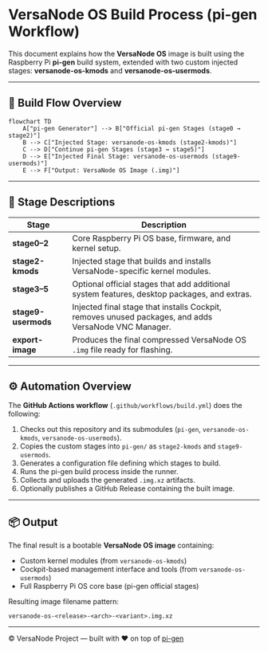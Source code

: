 # VersaNode OS Build Process (pi-gen Workflow)

This document explains how the **VersaNode OS** image is built using the Raspberry Pi **pi-gen** build system,
extended with two custom injected stages: **versanode-os-kmods** and **versanode-os-usermods**.

---

## 🧩 Build Flow Overview

```mermaid
flowchart TD
    A["pi-gen Generator"] --> B["Official pi-gen Stages (stage0 → stage2)"]
    B --> C["Injected Stage: versanode-os-kmods (stage2-kmods)"]
    C --> D["Continue pi-gen Stages (stage3 → stage5)"]
    D --> E["Injected Final Stage: versanode-os-usermods (stage9-usermods)"]
    E --> F["Output: VersaNode OS Image (.img)"]
```

---

## 🧱 Stage Descriptions

| Stage | Description |
|--------|--------------|
| **stage0–2** | Core Raspberry Pi OS base, firmware, and kernel setup. |
| **stage2-kmods** | Injected stage that builds and installs VersaNode-specific kernel modules. |
| **stage3–5** | Optional official stages that add additional system features, desktop packages, and extras. |
| **stage9-usermods** | Injected final stage that installs Cockpit, removes unused packages, and adds VersaNode VNC Manager. |
| **export-image** | Produces the final compressed VersaNode OS `.img` file ready for flashing. |

---

## ⚙️ Automation Overview

The **GitHub Actions workflow** (`.github/workflows/build.yml`) does the following:

1. Checks out this repository and its submodules (`pi-gen`, `versanode-os-kmods`, `versanode-os-usermods`).
2. Copies the custom stages into `pi-gen/` as `stage2-kmods` and `stage9-usermods`.
3. Generates a configuration file defining which stages to build.
4. Runs the pi-gen build process inside the runner.
5. Collects and uploads the generated `.img.xz` artifacts.
6. Optionally publishes a GitHub Release containing the built image.

---

## 📦 Output

The final result is a bootable **VersaNode OS image** containing:
- Custom kernel modules (from `versanode-os-kmods`)
- Cockpit-based management interface and tools (from `versanode-os-usermods`)
- Full Raspberry Pi OS core base (pi-gen official stages)

Resulting image filename pattern:
```
versanode-os-<release>-<arch>-<variant>.img.xz
```

---

© VersaNode Project — built with ❤️ on top of [pi-gen](https://github.com/RPi-Distro/pi-gen)

